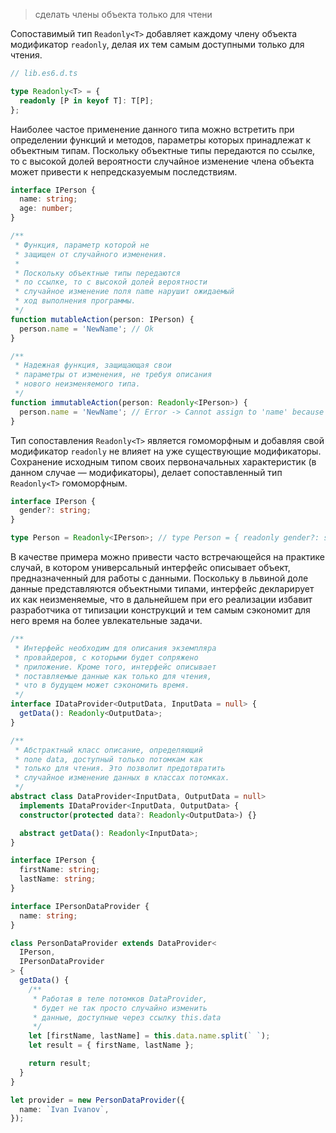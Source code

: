> сделать члены объекта только для чтени

Сопоставимый тип `Readonly<T>` добавляет каждому члену объекта модификатор `readonly`, делая их тем самым доступными только для чтения.

```ts
// lib.es6.d.ts

type Readonly<T> = {
  readonly [P in keyof T]: T[P];
};
```

Наиболее частое применение данного типа можно встретить при определении функций и методов, параметры которых принадлежат к объектным типам. Поскольку объектные типы передаются по ссылке, то с высокой долей вероятности случайное изменение члена объекта может привести к непредсказуемым последствиям.

```ts
interface IPerson {
  name: string;
  age: number;
}

/**
 * Функция, параметр которой не
 * защищен от случайного изменения.
 *
 * Поскольку объектные типы передаются
 * по ссылке, то с высокой долей вероятности
 * случайное изменение поля name нарушит ожидаемый
 * ход выполнения программы.
 */
function mutableAction(person: IPerson) {
  person.name = 'NewName'; // Ok
}

/**
 * Надежная функция, защищающая свои
 * параметры от изменения, не требуя описания
 * нового неизменяемого типа.
 */
function immutableAction(person: Readonly<IPerson>) {
  person.name = 'NewName'; // Error -> Cannot assign to 'name' because it is a read-only property.
}
```

Тип сопоставления `Readonly<T>` является гомоморфным и добавляя свой модификатор `readonly` не влияет на уже существующие модификаторы. Сохранение исходным типом своих первоначальных характеристик (в данном случае — модификаторы), делает сопоставленный тип `Readonly<T>` гомоморфным.

```ts
interface IPerson {
  gender?: string;
}

type Person = Readonly<IPerson>; // type Person = { readonly gender?: string; }
```

В качестве примера можно привести часто встречающейся на практике случай, в котором универсальный интерфейс описывает объект, предназначенный для работы с данными. Поскольку в львиной доле данные представляются объектными типами, интерфейс декларирует их как неизменяемые, что в дальнейшем при его реализации избавит разработчика от типизации конструкций и тем самым сэкономит для него время на более увлекательные задачи.

```ts
/**
 * Интерфейс необходим для описания экземпляра
 * провайдеров, с которыми будет сопряжено
 * приложение. Кроме того, интерфейс описывает
 * поставляемые данные как только для чтения,
 * что в будущем может сэкономить время.
 */
interface IDataProvider<OutputData, InputData = null> {
  getData(): Readonly<OutputData>;
}

/**
 * Абстрактный класс описание, определяющий
 * поле data, доступный только потомкам как
 * только для чтения. Это позволит предотвратить
 * случайное изменение данных в классах потомках.
 */
abstract class DataProvider<InputData, OutputData = null>
  implements IDataProvider<InputData, OutputData> {
  constructor(protected data?: Readonly<OutputData>) {}

  abstract getData(): Readonly<InputData>;
}

interface IPerson {
  firstName: string;
  lastName: string;
}

interface IPersonDataProvider {
  name: string;
}

class PersonDataProvider extends DataProvider<
  IPerson,
  IPersonDataProvider
> {
  getData() {
    /**
     * Работая в теле потомков DataProvider,
     * будет не так просто случайно изменить
     * данные, доступные через ссылку this.data
     */
    let [firstName, lastName] = this.data.name.split(` `);
    let result = { firstName, lastName };

    return result;
  }
}

let provider = new PersonDataProvider({
  name: `Ivan Ivanov`,
});
```